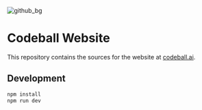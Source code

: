 ![github_bg](https://user-images.githubusercontent.com/47952/170700847-bb0cac65-f269-4758-955a-632c48f47290.png)

# Codeball Website

This repository contains the sources for the website at [codeball.ai](https://codeball.ai/).

## Development

```bash
npm install
npm run dev
```
